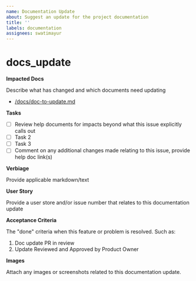 ```yaml
---
name: Documentation Update
about: Suggest an update for the project documentation
title: ''
labels: documentation
assignees: swatimayur
---
```


# docs\_update

**Impacted Docs**

Describe what has changed and which documents need updating

* [/docs/doc-to-update.md](https://github.com/communitybridge/easycla/blob/master/docs/)

**Tasks**

* [ ] Review help documents for impacts beyond what this issue explicitly calls out
* [ ] Task 2
* [ ] Task 3
* [ ] Comment on any additional changes made relating to this issue, provide help doc link\(s\)

**Verbiage**

Provide applicable markdown/text

**User Story**

Provide a user store and/or issue number that relates to this documentation update

**Acceptance Criteria**

The "done" criteria when this feature or problem is resolved. Such as:

1. Doc update PR in review
2. Update Reviewed and Approved by Product Owner

**Images**

Attach any images or screenshots related to this documentation update.

